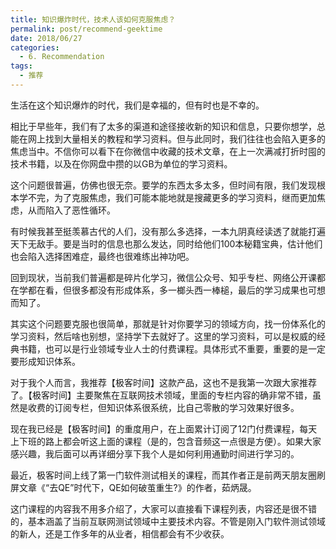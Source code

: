 ```yaml
---
title: 知识爆炸时代，技术人该如何克服焦虑？
permalink: post/recommend-geektime
date: 2018/06/27
categories:
  - 6. Recommendation
tags:
  - 推荐
---
```


生活在这个知识爆炸的时代，我们是幸福的，但有时也是不幸的。

相比于早些年，我们有了太多的渠道和途径接收新的知识和信息，只要你想学，总能在网上找到大量相关的教程和学习资料。但与此同时，我们往往也会陷入更多的焦虑当中。不信你可以看下在你微信中收藏的技术文章，在上一次满减打折时囤的技术书籍，以及在你网盘中攒的以GB为单位的学习资料。

这个问题很普遍，仿佛也很无奈。要学的东西太多太多，但时间有限，我们发现根本学不完，为了克服焦虑，我们可能本能地就是搜藏更多的学习资料，继而更加焦虑，从而陷入了恶性循环。

有时候我甚至挺羡慕古代的人们，没有那么多选择，一本九阴真经读透了就能打遍天下无敌手。要是当时的信息也那么发达，同时给他们100本秘籍宝典，估计他们也会陷入选择困难症，最终也很难练出神功吧。

回到现状，当前我们普遍都是碎片化学习，微信公众号、知乎专栏、网络公开课都在学都在看，但很多都没有形成体系，多一榔头西一棒槌，最后的学习成果也可想而知了。

其实这个问题要克服也很简单，那就是针对你要学习的领域方向，找一份体系化的学习资料，然后啥也别想，坚持学下去就好了。这里的学习资料，可以是权威的经典书籍，也可以是行业领域专业人士的付费课程。具体形式不重要，重要的是一定要形成知识体系。

对于我个人而言，我推荐【极客时间】这款产品，这也不是我第一次跟大家推荐了。【极客时间】主要聚焦在互联网技术领域，里面的专栏内容的确非常不错，虽然是收费的订阅专栏，但知识体系很系统，比自己零散的学习效果好很多。

现在我已经是【极客时间】的重度用户，在上面累计订阅了12门付费课程，每天上下班的路上都会听这上面的课程（是的，包含音频这一点很是方便）。如果大家感兴趣，我后面可以再详细分享下我个人是如何利用通勤时间进行学习的。

最近，极客时间上线了第一门软件测试相关的课程，而其作者正是前两天朋友圈刷屏文章《“去QE”时代下，QE如何破茧重生?》的作者，茹炳晟。

这门课程的内容我不用多介绍了，大家可以直接看下课程列表，内容还是很不错的，基本涵盖了当前互联网测试领域中主要技术内容。不管是刚入门软件测试领域的新人，还是工作多年的从业者，相信都会有不少收获。
